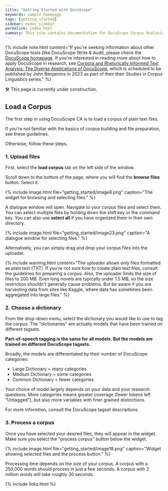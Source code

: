```yaml
---
title: "Getting Started with DocuScope"
keywords: sample homepage
tags: [getting_started]
sidebar: mydoc_sidebar
permalink: index.html
summary: This site contains documentation for DocuScope Corpus Analysis (or DocuScope CA), as well information for those using the docuscospacy Python package.
---
```


{% include note.html content="If you're seeking information about other DocuScope tools (like DocuScope Write & Audit, please check the <a alt='DocuScope homepage' href='https://www.cmu.edu/dietrich/english/research-and-publications/docuscope.html'>DocuScope homepage</a>. If you're interested in reading more about how to apply DocuScope in research, see <a href='https://benjamins.com/catalog/scl'>Corpora and Rhetorically Informed Text Analysis: The Diverse Applications of DocuScope</a>, which is scheduled to be published by John Benjamins in 2023 as part of their their Studies in Corpus Linguistics series." %}

<a>&#128736;</a> This page is currently under construction.

## Load a Corpus

The first step in using DocuScope CA is to load a corpus of plain text files.

If you're not familiar with the basics of corpus building and file preparation, see these guidelines.

Otherwise, follow these steps.

### 1. Upload files

First, select the **load corpus** tab on the left side of the window.

Scroll down to the bottom of the page, where you will find the **browse files** button. Select it.

{% include image.html file="getting_started/image8.png" caption="The widget for browsing and selecting files." %}

A dialogue window will open. Navigate to your corpus files and select them. You can select multiple files by holding down the shift key or the command key. You can also use **select all** if you have organized them in their own directory.

{% include image.html file="getting_started/image23.png" caption="A dialogue window for selecting files." %}

Alternatively, you can simply drag and drop your corpus files into the uploader.

{% include warning.html content="The uploader allows only files formatted as plain text (TXT). If you're not sure how to create plain text files, consult the guidelines for preparing a corpus. Also, the uploader limits the size of files to 200 MB. Even long novels are typically under 1.5 MB, so the size restriction shouldn't generally cause problems. But be aware if you are harvesting data from sites like Kaggle, where data has sometimes been aggregated into large files." %}

### 2. Choose a dictionary

From the drop-down menu, select the dictionary you would like to use to tag the corpus. The "dictionaries" are actually models that have been trained on different tagsets.

**Part-of-speech tagging is the same for all models. But the models are trained on different DocuScope tagsets.**

Broadly, the models are differentiated by their number of DocuScope categories:

* Large Dictionary = many categories
* Medium Dictionary = some categories
* Common Dictionary = fewer categories

Your choice of model largely depends on your data and your research questions. More categories means greater coverage (fewer tokens left "Untagged"), but also more variables with finer grained distinctions.

For more informtion, consult the DocuScope tagset descriptions.

### 3. Process a corpus

Once you have selected your desired files, they will appear in the widget. Make sure you select the "process corpus" button below the widget.

{% include image.html file="getting_started/image18.png" caption="Widget showing selected files and the process button." %}

Processing time depends on the size of your corpus. A corpus with a 250,000 words should process in just a few seconds. A corpus with 2 million words will take roughly 30 seconds.


{% include links.html %}
